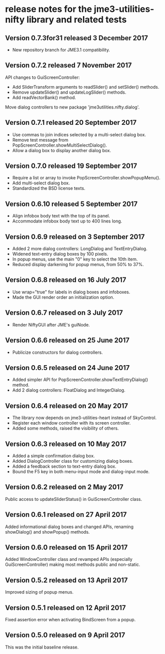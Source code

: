 # release notes for the jme3-utilities-nifty library and related tests

## Version 0.7.3for31 released 3 December 2017

 + New repository branch for JME3.1 compatibility.

## Version 0.7.2 released 7 November 2017

API changes to GuiScreenController:
+ Add SliderTransform arguments to readSlider() and setSlider() methods.
+ Remove updateSlider() and updateLogSlider() methods.
+ Add readVectorBank() method.

Move dialog controllers to new package 'jme3utilities.nifty.dialog'.

## Version 0.7.1 released 20 September 2017

 + Use commas to join indices selected by a multi-select dialog box.
 + Remove test message from PopScreenController.showMultiSelectDialog().
 + Allow a dialog box to display another dialog box.

## Version 0.7.0 released 19 September 2017

 + Require a list or array to invoke PopScreenController.showPopupMenu().
 + Add multi-select dialog box.
 + Standardized the BSD license texts.

## Version 0.6.10 released 5 September 2017

 + Align infobox body text with the top of its panel.
 + Accommodate infobox body text up to 400 lines long.

## Version 0.6.9 released on 3 September 2017

 + Added 2 more dialog controllers: LongDialog and TextEntryDialog.
 + Widened text-entry dialog boxes by 100 pixels.
 + In popup menus, use the main "0" key to select the 10th item.
 + Reduced display darkening for popup menus, from 50% to 37%.

## Version 0.6.8 released on 16 July 2017

+ Use wrap="true" for labels in dialog boxes and infoboxes.
+ Made the GUI render order an initialization option.

## Version 0.6.7 released on 3 July 2017

+ Render NiftyGUI after JME's guiNode.

## Version 0.6.6 released on 25 June 2017

+ Publicize constructors for dialog controllers.

## Version 0.6.5 released on 24 June 2017

+ Added simpler API for PopScreenController.showTextEntryDialog() method.
+ Add 2 dialog controllers: FloatDialog and IntegerDialog.

## Version 0.6.4 released on 20 May 2017

+ The library now depends on jme3-utilities-heart instead of SkyControl.
+ Register each window controller with its screen controller.
+ Added some methods, raised the visibility of others.

## Version 0.6.3 released on 10 May 2017

+ Added a simple confirmation dialog box.
+ Added DialogController class for customizing dialog boxes.
+ Added a feedback section to text-entry dialog box.
+ Bound the F5 key in both menu-input mode and dialog-input mode.

## Version 0.6.2 released on 2 May 2017

Public access to updateSliderStatus() in GuiScreenController class.

## Version 0.6.1 released on 27 April 2017

Added informational dialog boxes and changed APIs, renaming showDialog() and
 showPopup() methods.

## Version 0.6.0 released on 15 April 2017

Added WindowController class and revamped APIs (especially GuiScreenController)
 making most methods public and non-static.

## Version 0.5.2 released on 13 April 2017

Improved sizing of popup menus.

## Version 0.5.1 released on 12 April 2017

Fixed assertion error when activating BindScreen from a popup.

## Version 0.5.0 released on 9 April 2017

This was the initial baseline release.
